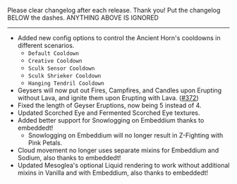Please clear changelog after each release.
Thank you!
Put the changelog BELOW the dashes. ANYTHING ABOVE IS IGNORED

-----------------
- Added new config options to control the Ancient Horn's cooldowns in different scenarios.
  - `Default Cooldown`
  - `Creative Cooldown`
  - `Sculk Sensor Cooldown`
  - `Sculk Shrieker Cooldown`
  - `Hanging Tendril Cooldown`
- Geysers will now put out Fires, Campfires, and Candles upon Erupting without Lava, and ignite them upon Erupting with Lava. ([#372](https://github.com/FrozenBlock/WilderWild/issues/372))
- Fixed the length of Geyser Eruptions, now being 5 instead of 4.
- Updated Scorched Eye and Fermented Scorched Eye textures.
- Added better support for Snowlogging on Embeddium thanks to embeddedt!
  - Snowlogging on Embeddium will no longer result in Z-Fighting with Pink Petals.
- Cloud movement no longer uses separate mixins for Embeddium and Sodium, also thanks to embeddedt!
- Updated Mesoglea's optional Liquid rendering to work without additional mixins in Vanilla and with Embeddium, also thanks to embeddedt!
